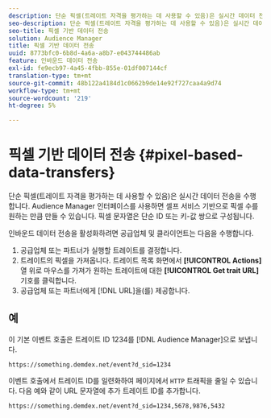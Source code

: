 ```yaml
---
description: 단순 픽셀(트레이트 자격을 평가하는 데 사용할 수 있음)은 실시간 데이터 전송을 수행합니다. Audience Manager 인터페이스를 사용하면 셀프 서비스 기반으로 픽셀 수를 원하는 만큼 만들 수 있습니다. 픽셀 문자열은 단순 ID 또는 키-값 쌍으로 구성됩니다.
seo-description: 단순 픽셀(트레이트 자격을 평가하는 데 사용할 수 있음)은 실시간 데이터 전송을 수행합니다. Audience Manager 인터페이스를 사용하면 셀프 서비스 기반으로 픽셀 수를 원하는 만큼 만들 수 있습니다. 픽셀 문자열은 단순 ID 또는 키-값 쌍으로 구성됩니다.
seo-title: 픽셀 기반 데이터 전송
solution: Audience Manager
title: 픽셀 기반 데이터 전송
uuid: 8773bfc0-6b8d-4a6a-a8b7-e043744486ab
feature: 인바운드 데이터 전송
exl-id: fe9ecb97-4a45-4fbb-855e-01df007144cf
translation-type: tm+mt
source-git-commit: 48b122a4184d1c0662b9de14e92f727caa4a9d74
workflow-type: tm+mt
source-wordcount: '219'
ht-degree: 5%

---
```


# 픽셀 기반 데이터 전송 {#pixel-based-data-transfers}

단순 픽셀(트레이트 자격을 평가하는 데 사용할 수 있음)은 실시간 데이터 전송을 수행합니다. Audience Manager 인터페이스를 사용하면 셀프 서비스 기반으로 픽셀 수를 원하는 만큼 만들 수 있습니다. 픽셀 문자열은 단순 ID 또는 키-값 쌍으로 구성됩니다.

<!-- c_rt_inbound_pixel_transfers.xml -->

인바운드 데이터 전송을 활성화하려면 공급업체 및 클라이언트는 다음을 수행합니다.

1. 공급업체 또는 파트너가 실행할 트레이트를 결정합니다.
1. 트레이트의 픽셀을 가져옵니다. 트레이트 목록 화면에서 **[!UICONTROL Actions]** 열 위로 마우스를 가져가 원하는 트레이트에 대한 **[!UICONTROL Get trait URL]** 기호를 클릭합니다.
1. 공급업체 또는 파트너에게 [!DNL URL]을(를) 제공합니다.

## 예

이 기본 이벤트 호출은 트레이트 ID 1234를 [!DNL Audience Manager]으로 보냅니다.

```
https://something.demdex.net/event?d_sid=1234
```

이벤트 호출에서 트레이트 ID를 일련화하여 페이지에서 `HTTP` 트래픽을 줄일 수 있습니다. 다음 예와 같이 URL 문자열에 추가 트레이트 ID를 추가합니다.

```
https://something.demdex.net/event?d_sid=1234,5678,9876,5432
```
